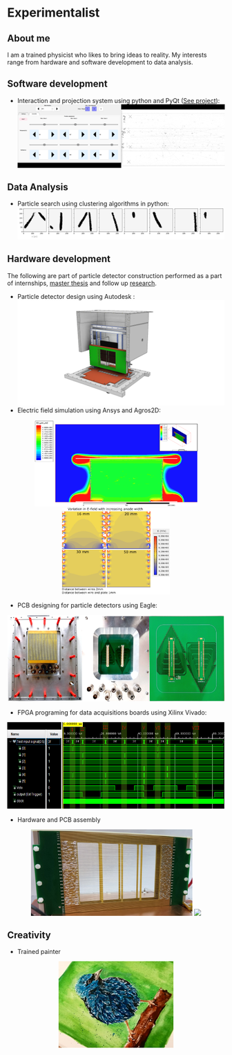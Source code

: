 # Experimentalist

## About me
I am a trained physicist who likes to bring ideas to reality. My interests range from hardware and software development to data analysis. 

## Software development
* Interaction and projection system using python and PyQt ([See project](Software/BubbleD)):
![BubbleD software controller](Software/BubbleD/docs/Controller.png)

## Data Analysis

* Particle search using clustering algorithms in python:
![Particle tracks](DataAnalysis/Tracks.png)

## Hardware development
The following are part of particle detector construction performed as a part of internships, [master thesis](https://web.physik.uni-bonn.de/group/view.php?&group=1&lang=de&c=t&id=116) and follow up [research](https://arxiv.org/abs/2207.06470).

* Particle detector design using Autodesk :
![Detector design](Hardware/DetectorDesign.png)
* Electric field simulation using Ansys and Agros2D:

<p align="center">
<img src="Hardware/Ansys.png" height=200">
<img src="Hardware/Agros2D.png" height="200">
</p>

* PCB designing for particle detectors using Eagle:
<p align="center">
<img src="Hardware/PCBdesign.png" height="200">
</p>

* FPGA programing for data acquisitions boards using Xilinx Vivado:
<p align="center">
<img src="Hardware/VHDLsimulation.png" height="200">
</p>

* Hardware and PCB assembly
<p align="center">
<img src="Hardware/WireFieldCage.jpg" height="200" >
<img src="Hardware/Triggerboard.png" height = "200" >
</p>

## Creativity
* Trained painter
<p align="center">
<img src="Creative/Bird.jpg" height="200">
</p>
